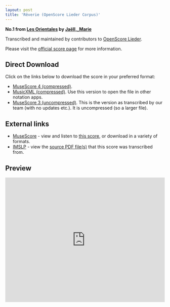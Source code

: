 ```yaml
---
layout: post
title: 'Rêverie (OpenScore Lieder Corpus)'
---
```


__No.1 from [Les Orientales](https://fourscoreandmore.org/openscore/lieder/Jaëll,_Marie/Les_Orientales/) by [Jaëll,_Marie](https://fourscoreandmore.org/openscore/lieder/Jaëll,_Marie)__

Transcribed and maintained by contributors to [OpenScore Lieder].

Please visit the [official score page] for more information.

[official score page]: https://musescore.com/openscore-lieder-corpus/scores/6214351
[OpenScore Lieder]: https://musescore.com/openscore-lieder-corpus

## Direct Download

Click on the links below to download the score in your preferred format:
- [MuseScore 4 (compressed)](https://github.com/openscore/lieder/blob/main/scores/Jaëll,_Marie/Les_Orientales/1_Rêverie/lc6214351.mscz?raw=true).
- [MusicXML (compressed)](https://github.com/openscore/lieder/blob/main/scores/Jaëll,_Marie/Les_Orientales/1_Rêverie/lc6214351.mxl?raw=true). Use this version to open the file in other notation apps.
- [MuseScore 3 (uncompressed)](https://github.com/openscore/lieder/blob/main/scores/Jaëll,_Marie/Les_Orientales/1_Rêverie/lc6214351.mscx?raw=true). This is the version as transcribed by our team (with no updates etc.). It is uncompressed (so a larger file).

## External links

- [MuseScore] - view and listen to [this score][MuseScore], or download in a variety of formats.
- [IMSLP] - view the [source PDF file(s)][IMSLP] that this score was transcribed from.

[MuseScore]: https://musescore.com/score/6214351
[IMSLP]: https://imslp.org/wiki/Special:ReverseLookup/632171

## Preview

<iframe width="100%" height="394" src="https://musescore.com/openscore-lieder-corpus/scores/6214351/embed" frameborder="0" allowfullscreen allow="autoplay; fullscreen"></iframe>
